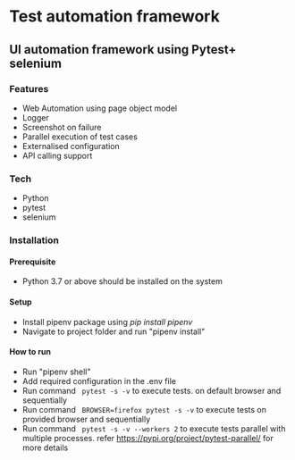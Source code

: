 # Test automation framework

## UI automation framework using Pytest+ selenium

### Features

- Web Automation using page object model
- Logger
- Screenshot on failure
- Parallel execution of test cases
- Externalised configuration
- API calling support 

### Tech
- Python 
- pytest
- selenium

### Installation

#### Prerequisite
- Python 3.7 or above should be installed on the system

#### Setup
- Install pipenv package using *pip install pipenv*
- Navigate to project folder and run "pipenv install"


#### How to run

- Run "pipenv shell" 
- Add required configuration in the .env file
- Run command ``` pytest -s -v``` to execute tests. on default browser and sequentially
- Run command ``` BROWSER=firefox pytest -s -v``` to execute tests on provided browser and sequentially
- Run command ``` pytest -s -v --workers 2``` to execute tests parallel with multiple processes. refer https://pypi.org/project/pytest-parallel/ for more details





